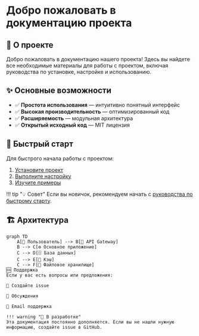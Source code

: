 # Добро пожаловать в документацию проекта

## 🎯 О проекте

Добро пожаловать в документацию нашего проекта! Здесь вы найдете все необходимые материалы для работы с проектом, включая руководства по установке, настройке и использованию.

## ✨ Основные возможности

- ✅ **Простота использования** — интуитивно понятный интерфейс
- ✅ **Высокая производительность** — оптимизированный код
- ✅ **Расширяемость** — модульная архитектура
- ✅ **Открытый исходный код** — MIT лицензия

## 🚀 Быстрый старт

Для быстрого начала работы с проектом:

1. [Установите проект](getting-started/installation.md)
2. [Выполните настройку](getting-started/configuration.md)
3. [Изучите примеры](user-guide/code-examples.md)

!!! tip "💡 Совет"
    Если вы новичок, рекомендуем начать с [руководства по быстрому старту](getting-started/quickstart.md).

## 🏗️ Архитектура

```mermaid
graph TD
    A[👤 Пользователь] --> B[🚪 API Gateway]
    B --> C[⚙️ Основное приложение]
    C --> D[🗄️ База данных]
    C --> E[💾 Кэш]
    C --> F[📁 Файловое хранилище]
🆘 Поддержка
Если у вас есть вопросы или предложения:

📝 Создайте issue

💬 Обсуждения

📧 Email поддержка

!!! warning "🚧 В разработке"
Эта документация постоянно дополняется. Если вы не нашли нужную информацию, создайте issue в GitHub.